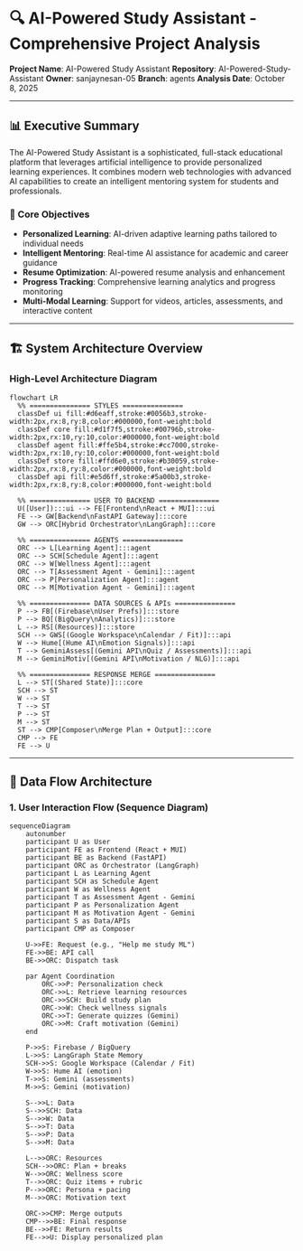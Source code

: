 # 🔍 AI-Powered Study Assistant - Comprehensive Project Analysis

**Project Name**: AI-Powered Study Assistant
**Repository**: AI-Powered-Study-Assistant
**Owner**: sanjaynesan-05
**Branch**: agents
**Analysis Date**: October 8, 2025

---

## 📊 Executive Summary

The AI-Powered Study Assistant is a sophisticated, full-stack educational platform that leverages artificial intelligence to provide personalized learning experiences. It combines modern web technologies with advanced AI capabilities to create an intelligent mentoring system for students and professionals.

### 🎯 Core Objectives

* **Personalized Learning**: AI-driven adaptive learning paths tailored to individual needs
* **Intelligent Mentoring**: Real-time AI assistance for academic and career guidance
* **Resume Optimization**: AI-powered resume analysis and enhancement
* **Progress Tracking**: Comprehensive learning analytics and progress monitoring
* **Multi-Modal Learning**: Support for videos, articles, assessments, and interactive content

---

## 🏗️ System Architecture Overview

### High-Level Architecture Diagram

```mermaid
flowchart LR
  %% =============== STYLES ===============
  classDef ui fill:#d6eaff,stroke:#0056b3,stroke-width:2px,rx:8,ry:8,color:#000000,font-weight:bold
  classDef core fill:#d1f7f5,stroke:#00796b,stroke-width:2px,rx:10,ry:10,color:#000000,font-weight:bold
  classDef agent fill:#ffe5b4,stroke:#cc7000,stroke-width:2px,rx:10,ry:10,color:#000000,font-weight:bold
  classDef store fill:#ffd6e0,stroke:#b30059,stroke-width:2px,rx:8,ry:8,color:#000000,font-weight:bold
  classDef api fill:#e5d6ff,stroke:#5a00b3,stroke-width:2px,rx:8,ry:8,color:#000000,font-weight:bold

  %% =============== USER TO BACKEND ===============
  U([User]):::ui --> FE[Frontend\nReact + MUI]:::ui
  FE --> GW[Backend\nFastAPI Gateway]:::core
  GW --> ORC[Hybrid Orchestrator\nLangGraph]:::core

  %% =============== AGENTS ===============
  ORC --> L[Learning Agent]:::agent
  ORC --> SCH[Schedule Agent]:::agent
  ORC --> W[Wellness Agent]:::agent
  ORC --> T[Assessment Agent - Gemini]:::agent
  ORC --> P[Personalization Agent]:::agent
  ORC --> M[Motivation Agent - Gemini]:::agent

  %% =============== DATA SOURCES & APIs ===============
  P --> FB[(Firebase\nUser Prefs)]:::store
  P --> BQ[(BigQuery\nAnalytics)]:::store
  L --> RS[(Resources)]:::store
  SCH --> GWS[(Google Workspace\nCalendar / Fit)]:::api
  W --> Hume[(Hume AI\nEmotion Signals)]:::api
  T --> GeminiAssess[(Gemini API\nQuiz / Assessments)]:::api
  M --> GeminiMotiv[(Gemini API\nMotivation / NLG)]:::api

  %% =============== RESPONSE MERGE ===============
  L --> ST[(Shared State)]:::core
  SCH --> ST
  W --> ST
  T --> ST
  P --> ST
  M --> ST
  ST --> CMP[Composer\nMerge Plan + Output]:::core
  CMP --> FE
  FE --> U
```

---

## 🔄 Data Flow Architecture

### 1. User Interaction Flow (Sequence Diagram)

```mermaid
sequenceDiagram
    autonumber
    participant U as User
    participant FE as Frontend (React + MUI)
    participant BE as Backend (FastAPI)
    participant ORC as Orchestrator (LangGraph)
    participant L as Learning Agent
    participant SCH as Schedule Agent
    participant W as Wellness Agent
    participant T as Assessment Agent - Gemini
    participant P as Personalization Agent
    participant M as Motivation Agent - Gemini
    participant S as Data/APIs
    participant CMP as Composer

    U->>FE: Request (e.g., "Help me study ML")
    FE->>BE: API call
    BE->>ORC: Dispatch task

    par Agent Coordination
        ORC->>P: Personalization check
        ORC->>L: Retrieve learning resources
        ORC->>SCH: Build study plan
        ORC->>W: Check wellness signals
        ORC->>T: Generate quizzes (Gemini)
        ORC->>M: Craft motivation (Gemini)
    end

    P->>S: Firebase / BigQuery
    L->>S: LangGraph State Memory
    SCH->>S: Google Workspace (Calendar / Fit)
    W->>S: Hume AI (emotion)
    T->>S: Gemini (assessments)
    M->>S: Gemini (motivation)

    S-->>L: Data
    S-->>SCH: Data
    S-->>W: Data
    S-->>T: Data
    S-->>P: Data
    S-->>M: Data

    L-->>ORC: Resources
    SCH-->>ORC: Plan + breaks
    W-->>ORC: Wellness score
    T-->>ORC: Quiz items + rubric
    P-->>ORC: Persona + pacing
    M-->>ORC: Motivation text

    ORC->>CMP: Merge outputs
    CMP-->>BE: Final response
    BE-->>FE: Return results
    FE-->>U: Display personalized plan
```

